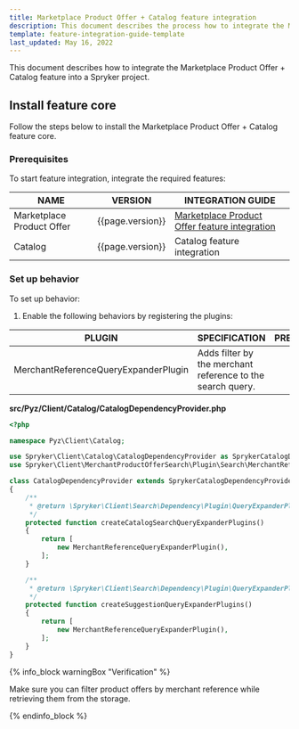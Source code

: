 ```yaml
---
title: Marketplace Product Offer + Catalog feature integration
description: This document describes the process how to integrate the Marketplace Product Offer + Catalog feature into a Spryker project.
template: feature-integration-guide-template
last_updated: May 16, 2022
---
```


This document describes how to integrate the Marketplace Product Offer + Catalog feature into a Spryker project.

## Install feature core

Follow the steps below to install the Marketplace Product Offer + Catalog feature core.

### Prerequisites

To start feature integration, integrate the required features:

| NAME                      | VERSION          | INTEGRATION GUIDE                                                                                                                                                     |
|---------------------------|------------------|-----------------------------------------------------------------------------------------------------------------------------------------------------------------------|
| Marketplace Product Offer | {{page.version}} | [Marketplace Product Offer feature integration](/docs/marketplace/dev/feature-integration-guides/{{page.version}}/marketplace-product-offer-feature-integration.html) |
| Catalog                   | {{page.version}} | Catalog feature integration                                          |

### Set up behavior

To set up behavior:

1. Enable the following behaviors by registering the plugins:

| PLUGIN                                 | SPECIFICATION                                              | PREREQUISITES | NAMESPACE                                               |
|----------------------------------------|------------------------------------------------------------|---------------|---------------------------------------------------------|
| MerchantReferenceQueryExpanderPlugin   | Adds filter by the merchant reference to the search query. |               | Spryker\Client\MerchantProductOfferSearch\Plugin\Search |

**src/Pyz/Client/Catalog/CatalogDependencyProvider.php**

```php
<?php

namespace Pyz\Client\Catalog;

use Spryker\Client\Catalog\CatalogDependencyProvider as SprykerCatalogDependencyProvider;
use Spryker\Client\MerchantProductOfferSearch\Plugin\Search\MerchantReferenceQueryExpanderPlugin;

class CatalogDependencyProvider extends SprykerCatalogDependencyProvider
{
    /**
     * @return \Spryker\Client\Search\Dependency\Plugin\QueryExpanderPluginInterface[]|\Spryker\Client\SearchExtension\Dependency\Plugin\QueryExpanderPluginInterface[]
     */
    protected function createCatalogSearchQueryExpanderPlugins()
    {
        return [
            new MerchantReferenceQueryExpanderPlugin(),
        ];
    }

    /**
     * @return \Spryker\Client\Search\Dependency\Plugin\QueryExpanderPluginInterface[]|\Spryker\Client\SearchExtension\Dependency\Plugin\QueryExpanderPluginInterface[]
     */
    protected function createSuggestionQueryExpanderPlugins()
    {
        return [
            new MerchantReferenceQueryExpanderPlugin(),
        ];
    }
}
```

{% info_block warningBox "Verification" %}

Make sure you can filter product offers by merchant reference while retrieving them from the storage.

{% endinfo_block %}
